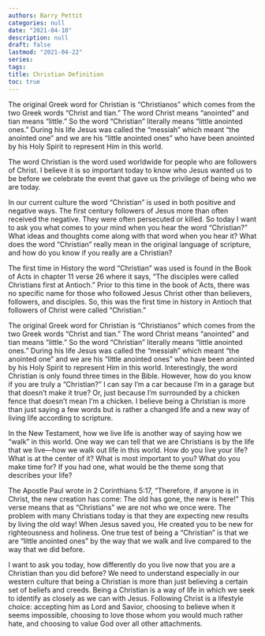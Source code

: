 ```yaml
---
authors: Barry Pettit 
categories: null
date: "2021-04-10"
description: null
draft: false
lastmod: "2021-04-22"
series: 
tags: 
title: Christian Definition
toc: true
---
```



The original Greek word for Christian is “Christianos” which comes from the two Greek words “Christ and tian.” The word Christ means “anointed” and tian means “little.” So the word “Christian” literally means “little anointed ones.” During his life Jesus was called the “messiah” which meant “the anointed one” and we are his “little anointed ones” who have been anointed by his Holy Spirit to represent Him in this world. 
<!--more-->

The word Christian is the word used worldwide for people who are followers of Christ. I believe it is so important today to know who Jesus wanted us to be before we celebrate the event that gave us the privilege of being who we are today.

In our current culture the word “Christian” is used in both positive and negative ways. The first century followers of Jesus more than often received the negative. They were often persecuted or killed. So today I want to ask you what comes to your mind when you hear the word “Christian?” What ideas and thoughts come along with that word when you hear it? What does the word “Christian” really mean in the original language of scripture, and how do you know if you really are a Christian?

The first time in History the word “Christian” was used is found in the Book of Acts in chapter 11 verse 26 where it says, “The disciples were called Christians first at Antioch.” Prior to this time in the book of Acts, there was no specific name for those who followed Jesus Christ other than believers, followers, and disciples. So, this was the first time in history in Antioch that followers of Christ were called “Christian.”

The original Greek word for Christian is “Christianos” which comes from the two Greek words “Christ and tian.” The word Christ means “anointed” and tian means “little.” So the word “Christian” literally means “little anointed ones.” During his life Jesus was called the “messiah” which meant “the anointed one” and we are his “little anointed ones” who have been anointed by his Holy Spirit to represent Him in this world. Interestingly, the word Christian is only found three times in the Bible. However, how do you know if you are truly a “Christian?” I can say I’m a car because I’m in a garage but that doesn’t make it true? Or, just because I’m surrounded by a chicken fence that doesn’t mean I’m a chicken. I believe being a Christian is more than just saying a few words but is rather a changed life and a new way of living life according to scripture.

In the New Testament, how we live life is another way of saying how we “walk” in this world. One way we can tell that we are Christians is by the life that we live—how we walk out life in this world. How do you live your life? What is at the center of it? What is most important to you? What do you make time for? If you had one, what would be the theme song that describes your life?

The Apostle Paul wrote in 2 Corinthians 5:17, “Therefore, if anyone is in Christ, the new creation has come: The old has gone, the new is here!” This verse means that as “Christians” we are not who we once were. The problem with many Christians today is that they are expecting new results by living the old way! When Jesus saved you, He created you to be new for righteousness and holiness. One true test of being a “Christian” is that we are “little anointed ones” by the way that we walk and live compared to the way that we did before.

I want to ask you today, how differently do you live now that you are a Christian than you did before? We need to understand especially in our western culture that being a Christian is more than just believing a certain set of beliefs and creeds. Being a Christian is a way of life in which we seek to identify as closely as we can with Jesus. Following Christ is a lifestyle choice: accepting him as Lord and Savior, choosing to believe when it seems impossible, choosing to love those whom you would much rather hate, and choosing to value God over all other attachments.

[]()
